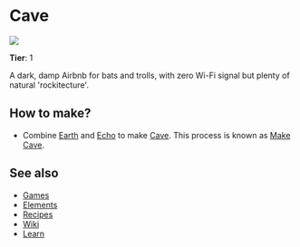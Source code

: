 # Cave

![](/wiki/images/item.cave.png)

**Tier**: 1

A dark, damp Airbnb for bats and trolls, with zero Wi-Fi signal but plenty of natural 'rockitecture'.

## How to make?

* Combine [Earth](/wiki/elements/earth) and [Echo](/wiki/elements/echo) to make [Cave](/wiki/elements/cave). This process is known as [Make Cave](/wiki/recipes/make-cave).

## See also

* [Games](/wiki/games)
* [Elements](/wiki/elements)
* [Recipes](/wiki/recipes)
* [Wiki](/wiki/index)
* [Learn](/learn/index)